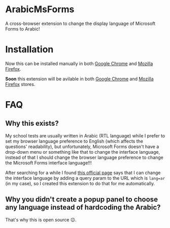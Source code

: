 # ArabicMsForms

A cross-browser extension to change the display language of Microsoft Forms to Arabic!

# Installation

Now this can be installed manually in both [Google Chrome](https://medium.com/@FGrante/how-to-install-a-chrome-extension-without-using-the-chrome-web-store-31902c780034) and [Mozilla Firefox](https://www.ghacks.net/2015/04/19/how-to-install-firefox-add-ons-directly-on-github/).

**Soon** this extension will be avilable in both [Google Chrome](https://chrome.google.com/webstore/category/extensions) and [Mozilla Firefox](https://addons.mozilla.org/en-US/firefox/) stores.

# FAQ

## Why this exists?

My school tests are usually written in Arabic (RTL language) while I prefer to set my browser language preference to English (which affects the questions' readability), but unfortunately, Microsoft Forms doesn't have a drop-down menu or something like that to change the interface language, instead of that I should change the browser language preference to change the Microsoft Forms interface language!!!

After searching for a while I found [this official page](https://support.microsoft.com/en-us/office/language-settings-for-microsoft-forms-b282f9aa-0fe4-4290-b1e1-827a8a35ac27) says that I can change the interface language by adding a query param to the URL which is ```lang=ar``` (in my case), so I created this extension to do that for me automatically.

## Why you didn't create a popup panel to choose any language instead of hardcoding the Arabic?

That's why this is open source 😉.

